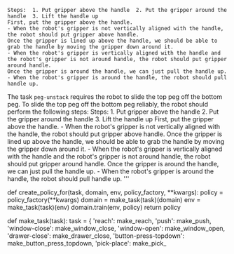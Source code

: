 
    Steps:  1. Put gripper above the handle  2. Put the gripper around the handle  3. Lift the handle up
    First, put the gripper above the handle.
    - When the robot's gripper is not vertically aligned with the handle, the robot should put gripper above handle.
    Once the gripper is lined up above the handle, we should be able to grab the handle by moving the gripper down around it.
    - When the robot's gripper is vertically aligned with the handle and the robot's gripper is not around handle, the robot should put gripper around handle.
    Once the gripper is around the handle, we can just pull the handle up.
    - When the robot's gripper is around the handle, the robot should pull handle up.

The task `peg-unstack` requires the robot to slide the top peg off the bottom peg.
To slide the top peg off the bottom peg reliably, the robot should perform the following steps:
    Steps:  1. Put gripper above the handle  2. Put the gripper around the handle  3. Lift the handle up
    First, put the gripper above the handle.
    - When the robot's gripper is not vertically aligned with the handle, the robot should put gripper above handle.
    Once the gripper is lined up above the handle, we should be able to grab the handle by moving the gripper down around it.
    - When the robot's gripper is vertically aligned with the handle and the robot's gripper is not around handle, the robot should put gripper around handle.
    Once the gripper is around the handle, we can just pull the handle up.
    - When the robot's gripper is around the handle, the robot should pull handle up.
'''


def create_policy_for(task, domain, env, policy_factory, **kwargs):
    policy = policy_factory(**kwargs)
    domain = make_task(task)(domain)
    env = make_task(task)(env)
    domain.train(env, policy)
    return policy


def make_task(task):
    task = {
        'reach': make_reach,
        'push': make_push,
        'window-close': make_window_close,
        'window-open': make_window_open,
        'drawer-close': make_drawer_close,
        'button-press-topdown': make_button_press_topdown,
        'pick-place': make_pick_